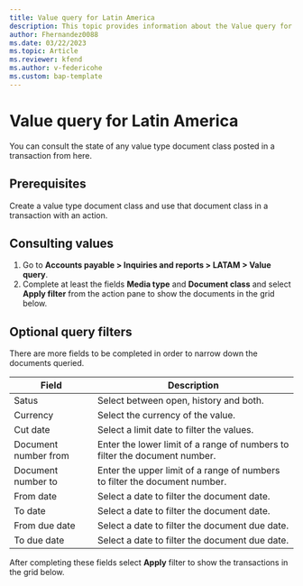 ```yaml
---
title: Value query for Latin America
description: This topic provides information about the Value query for Latin America. 
author: Fhernandez0088
ms.date: 03/22/2023
ms.topic: Article
ms.reviewer: kfend
ms.author: v-federicohe 
ms.custom: bap-template
---
```

# Value query for Latin America
You can consult the state of any value type document class posted in a transaction from here.
## Prerequisites
Create a value type document class and use that document class in a transaction with an action.
## Consulting values
1. Go to **Accounts payable > Inquiries and reports > LATAM > Value query**.
2. Complete at least the fields **Media type** and **Document class** and select **Apply filter** from the action pane to show the documents in the grid below.
## Optional query filters
There are more fields to be completed in order to narrow down the documents queried.

| Field                | Description                                                                |
|----------------------|----------------------------------------------------------------------------|
| Satus                | Select between open, history and both.                                     |
| Currency             | Select the currency of the value.                                          |
| Cut date             | Select a limit date to filter the values.                                  |
| Document number from | Enter the lower limit of a range of numbers to filter the document number. |
| Document number to   | Enter the upper limit of a range of numbers to filter the document number. |
| From date            | Select a date to filter the document date.                                 |
| To date              | Select a date to filter the document date.                                 |
| From due date        | Select a date to filter the document due date.                             |
| To due date          | Select a date to filter the document due date.                             |

After completing these fields select **Apply** filter to show the transactions in the grid below.
